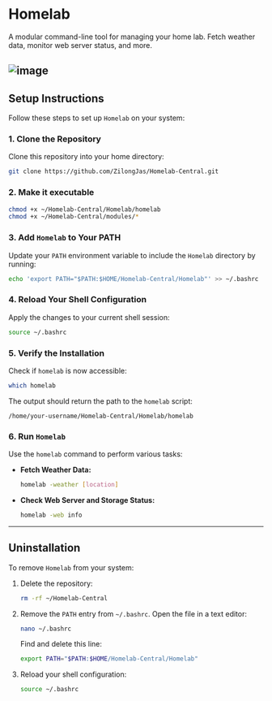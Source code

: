 # Homelab

A modular command-line tool for managing your home lab. Fetch weather data, monitor web server status, and more.

![image](https://github.com/user-attachments/assets/547a27d6-385d-40f7-8598-ffef7777bec8)
---

## Setup Instructions

Follow these steps to set up `Homelab` on your system:

### 1. Clone the Repository
Clone this repository into your home directory:
```bash
git clone https://github.com/ZilongJas/Homelab-Central.git
```
### 2. Make it executable
```bash
chmod +x ~/Homelab-Central/Homelab/homelab
chmod +x ~/Homelab-Central/modules/*
```
### 3. Add `Homelab` to Your PATH
Update your `PATH` environment variable to include the `Homelab` directory by running:
```bash
echo 'export PATH="$PATH:$HOME/Homelab-Central/Homelab"' >> ~/.bashrc
```

### 4. Reload Your Shell Configuration
Apply the changes to your current shell session:
```bash
source ~/.bashrc
```

### 5. Verify the Installation
Check if `homelab` is now accessible:
```bash
which homelab
```

The output should return the path to the `homelab` script:
```
/home/your-username/Homelab-Central/Homelab/homelab
```

### 6. Run `Homelab`
Use the `homelab` command to perform various tasks:

- **Fetch Weather Data:**
  ```bash
  homelab -weather [location]
  ```
- **Check Web Server and Storage Status:**
  ```bash
  homelab -web info
  ```
  
---

## Uninstallation

To remove `Homelab` from your system:

1. Delete the repository:
   ```bash
   rm -rf ~/Homelab-Central
   ```
2. Remove the `PATH` entry from `~/.bashrc`. Open the file in a text editor:
   ```bash
   nano ~/.bashrc
   ```
   Find and delete this line:
   ```bash
   export PATH="$PATH:$HOME/Homelab-Central/Homelab"
   ```
3. Reload your shell configuration:
   ```bash
   source ~/.bashrc
   ```
